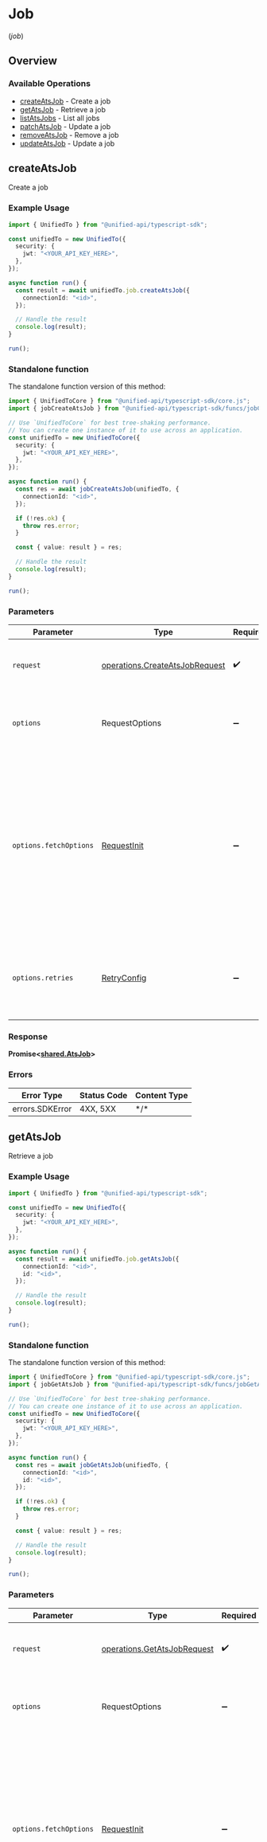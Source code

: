 # Job
(*job*)

## Overview

### Available Operations

* [createAtsJob](#createatsjob) - Create a job
* [getAtsJob](#getatsjob) - Retrieve a job
* [listAtsJobs](#listatsjobs) - List all jobs
* [patchAtsJob](#patchatsjob) - Update a job
* [removeAtsJob](#removeatsjob) - Remove a job
* [updateAtsJob](#updateatsjob) - Update a job

## createAtsJob

Create a job

### Example Usage

```typescript
import { UnifiedTo } from "@unified-api/typescript-sdk";

const unifiedTo = new UnifiedTo({
  security: {
    jwt: "<YOUR_API_KEY_HERE>",
  },
});

async function run() {
  const result = await unifiedTo.job.createAtsJob({
    connectionId: "<id>",
  });

  // Handle the result
  console.log(result);
}

run();
```

### Standalone function

The standalone function version of this method:

```typescript
import { UnifiedToCore } from "@unified-api/typescript-sdk/core.js";
import { jobCreateAtsJob } from "@unified-api/typescript-sdk/funcs/jobCreateAtsJob.js";

// Use `UnifiedToCore` for best tree-shaking performance.
// You can create one instance of it to use across an application.
const unifiedTo = new UnifiedToCore({
  security: {
    jwt: "<YOUR_API_KEY_HERE>",
  },
});

async function run() {
  const res = await jobCreateAtsJob(unifiedTo, {
    connectionId: "<id>",
  });

  if (!res.ok) {
    throw res.error;
  }

  const { value: result } = res;

  // Handle the result
  console.log(result);
}

run();
```

### Parameters

| Parameter                                                                                                                                                                      | Type                                                                                                                                                                           | Required                                                                                                                                                                       | Description                                                                                                                                                                    |
| ------------------------------------------------------------------------------------------------------------------------------------------------------------------------------ | ------------------------------------------------------------------------------------------------------------------------------------------------------------------------------ | ------------------------------------------------------------------------------------------------------------------------------------------------------------------------------ | ------------------------------------------------------------------------------------------------------------------------------------------------------------------------------ |
| `request`                                                                                                                                                                      | [operations.CreateAtsJobRequest](../../sdk/models/operations/createatsjobrequest.md)                                                                                           | :heavy_check_mark:                                                                                                                                                             | The request object to use for the request.                                                                                                                                     |
| `options`                                                                                                                                                                      | RequestOptions                                                                                                                                                                 | :heavy_minus_sign:                                                                                                                                                             | Used to set various options for making HTTP requests.                                                                                                                          |
| `options.fetchOptions`                                                                                                                                                         | [RequestInit](https://developer.mozilla.org/en-US/docs/Web/API/Request/Request#options)                                                                                        | :heavy_minus_sign:                                                                                                                                                             | Options that are passed to the underlying HTTP request. This can be used to inject extra headers for examples. All `Request` options, except `method` and `body`, are allowed. |
| `options.retries`                                                                                                                                                              | [RetryConfig](../../lib/utils/retryconfig.md)                                                                                                                                  | :heavy_minus_sign:                                                                                                                                                             | Enables retrying HTTP requests under certain failure conditions.                                                                                                               |

### Response

**Promise\<[shared.AtsJob](../../sdk/models/shared/atsjob.md)\>**

### Errors

| Error Type      | Status Code     | Content Type    |
| --------------- | --------------- | --------------- |
| errors.SDKError | 4XX, 5XX        | \*/\*           |

## getAtsJob

Retrieve a job

### Example Usage

```typescript
import { UnifiedTo } from "@unified-api/typescript-sdk";

const unifiedTo = new UnifiedTo({
  security: {
    jwt: "<YOUR_API_KEY_HERE>",
  },
});

async function run() {
  const result = await unifiedTo.job.getAtsJob({
    connectionId: "<id>",
    id: "<id>",
  });

  // Handle the result
  console.log(result);
}

run();
```

### Standalone function

The standalone function version of this method:

```typescript
import { UnifiedToCore } from "@unified-api/typescript-sdk/core.js";
import { jobGetAtsJob } from "@unified-api/typescript-sdk/funcs/jobGetAtsJob.js";

// Use `UnifiedToCore` for best tree-shaking performance.
// You can create one instance of it to use across an application.
const unifiedTo = new UnifiedToCore({
  security: {
    jwt: "<YOUR_API_KEY_HERE>",
  },
});

async function run() {
  const res = await jobGetAtsJob(unifiedTo, {
    connectionId: "<id>",
    id: "<id>",
  });

  if (!res.ok) {
    throw res.error;
  }

  const { value: result } = res;

  // Handle the result
  console.log(result);
}

run();
```

### Parameters

| Parameter                                                                                                                                                                      | Type                                                                                                                                                                           | Required                                                                                                                                                                       | Description                                                                                                                                                                    |
| ------------------------------------------------------------------------------------------------------------------------------------------------------------------------------ | ------------------------------------------------------------------------------------------------------------------------------------------------------------------------------ | ------------------------------------------------------------------------------------------------------------------------------------------------------------------------------ | ------------------------------------------------------------------------------------------------------------------------------------------------------------------------------ |
| `request`                                                                                                                                                                      | [operations.GetAtsJobRequest](../../sdk/models/operations/getatsjobrequest.md)                                                                                                 | :heavy_check_mark:                                                                                                                                                             | The request object to use for the request.                                                                                                                                     |
| `options`                                                                                                                                                                      | RequestOptions                                                                                                                                                                 | :heavy_minus_sign:                                                                                                                                                             | Used to set various options for making HTTP requests.                                                                                                                          |
| `options.fetchOptions`                                                                                                                                                         | [RequestInit](https://developer.mozilla.org/en-US/docs/Web/API/Request/Request#options)                                                                                        | :heavy_minus_sign:                                                                                                                                                             | Options that are passed to the underlying HTTP request. This can be used to inject extra headers for examples. All `Request` options, except `method` and `body`, are allowed. |
| `options.retries`                                                                                                                                                              | [RetryConfig](../../lib/utils/retryconfig.md)                                                                                                                                  | :heavy_minus_sign:                                                                                                                                                             | Enables retrying HTTP requests under certain failure conditions.                                                                                                               |

### Response

**Promise\<[shared.AtsJob](../../sdk/models/shared/atsjob.md)\>**

### Errors

| Error Type      | Status Code     | Content Type    |
| --------------- | --------------- | --------------- |
| errors.SDKError | 4XX, 5XX        | \*/\*           |

## listAtsJobs

List all jobs

### Example Usage

```typescript
import { UnifiedTo } from "@unified-api/typescript-sdk";

const unifiedTo = new UnifiedTo({
  security: {
    jwt: "<YOUR_API_KEY_HERE>",
  },
});

async function run() {
  const result = await unifiedTo.job.listAtsJobs({
    connectionId: "<id>",
  });

  // Handle the result
  console.log(result);
}

run();
```

### Standalone function

The standalone function version of this method:

```typescript
import { UnifiedToCore } from "@unified-api/typescript-sdk/core.js";
import { jobListAtsJobs } from "@unified-api/typescript-sdk/funcs/jobListAtsJobs.js";

// Use `UnifiedToCore` for best tree-shaking performance.
// You can create one instance of it to use across an application.
const unifiedTo = new UnifiedToCore({
  security: {
    jwt: "<YOUR_API_KEY_HERE>",
  },
});

async function run() {
  const res = await jobListAtsJobs(unifiedTo, {
    connectionId: "<id>",
  });

  if (!res.ok) {
    throw res.error;
  }

  const { value: result } = res;

  // Handle the result
  console.log(result);
}

run();
```

### Parameters

| Parameter                                                                                                                                                                      | Type                                                                                                                                                                           | Required                                                                                                                                                                       | Description                                                                                                                                                                    |
| ------------------------------------------------------------------------------------------------------------------------------------------------------------------------------ | ------------------------------------------------------------------------------------------------------------------------------------------------------------------------------ | ------------------------------------------------------------------------------------------------------------------------------------------------------------------------------ | ------------------------------------------------------------------------------------------------------------------------------------------------------------------------------ |
| `request`                                                                                                                                                                      | [operations.ListAtsJobsRequest](../../sdk/models/operations/listatsjobsrequest.md)                                                                                             | :heavy_check_mark:                                                                                                                                                             | The request object to use for the request.                                                                                                                                     |
| `options`                                                                                                                                                                      | RequestOptions                                                                                                                                                                 | :heavy_minus_sign:                                                                                                                                                             | Used to set various options for making HTTP requests.                                                                                                                          |
| `options.fetchOptions`                                                                                                                                                         | [RequestInit](https://developer.mozilla.org/en-US/docs/Web/API/Request/Request#options)                                                                                        | :heavy_minus_sign:                                                                                                                                                             | Options that are passed to the underlying HTTP request. This can be used to inject extra headers for examples. All `Request` options, except `method` and `body`, are allowed. |
| `options.retries`                                                                                                                                                              | [RetryConfig](../../lib/utils/retryconfig.md)                                                                                                                                  | :heavy_minus_sign:                                                                                                                                                             | Enables retrying HTTP requests under certain failure conditions.                                                                                                               |

### Response

**Promise\<[shared.AtsJob[]](../../models/.md)\>**

### Errors

| Error Type      | Status Code     | Content Type    |
| --------------- | --------------- | --------------- |
| errors.SDKError | 4XX, 5XX        | \*/\*           |

## patchAtsJob

Update a job

### Example Usage

```typescript
import { UnifiedTo } from "@unified-api/typescript-sdk";

const unifiedTo = new UnifiedTo({
  security: {
    jwt: "<YOUR_API_KEY_HERE>",
  },
});

async function run() {
  const result = await unifiedTo.job.patchAtsJob({
    connectionId: "<id>",
    id: "<id>",
  });

  // Handle the result
  console.log(result);
}

run();
```

### Standalone function

The standalone function version of this method:

```typescript
import { UnifiedToCore } from "@unified-api/typescript-sdk/core.js";
import { jobPatchAtsJob } from "@unified-api/typescript-sdk/funcs/jobPatchAtsJob.js";

// Use `UnifiedToCore` for best tree-shaking performance.
// You can create one instance of it to use across an application.
const unifiedTo = new UnifiedToCore({
  security: {
    jwt: "<YOUR_API_KEY_HERE>",
  },
});

async function run() {
  const res = await jobPatchAtsJob(unifiedTo, {
    connectionId: "<id>",
    id: "<id>",
  });

  if (!res.ok) {
    throw res.error;
  }

  const { value: result } = res;

  // Handle the result
  console.log(result);
}

run();
```

### Parameters

| Parameter                                                                                                                                                                      | Type                                                                                                                                                                           | Required                                                                                                                                                                       | Description                                                                                                                                                                    |
| ------------------------------------------------------------------------------------------------------------------------------------------------------------------------------ | ------------------------------------------------------------------------------------------------------------------------------------------------------------------------------ | ------------------------------------------------------------------------------------------------------------------------------------------------------------------------------ | ------------------------------------------------------------------------------------------------------------------------------------------------------------------------------ |
| `request`                                                                                                                                                                      | [operations.PatchAtsJobRequest](../../sdk/models/operations/patchatsjobrequest.md)                                                                                             | :heavy_check_mark:                                                                                                                                                             | The request object to use for the request.                                                                                                                                     |
| `options`                                                                                                                                                                      | RequestOptions                                                                                                                                                                 | :heavy_minus_sign:                                                                                                                                                             | Used to set various options for making HTTP requests.                                                                                                                          |
| `options.fetchOptions`                                                                                                                                                         | [RequestInit](https://developer.mozilla.org/en-US/docs/Web/API/Request/Request#options)                                                                                        | :heavy_minus_sign:                                                                                                                                                             | Options that are passed to the underlying HTTP request. This can be used to inject extra headers for examples. All `Request` options, except `method` and `body`, are allowed. |
| `options.retries`                                                                                                                                                              | [RetryConfig](../../lib/utils/retryconfig.md)                                                                                                                                  | :heavy_minus_sign:                                                                                                                                                             | Enables retrying HTTP requests under certain failure conditions.                                                                                                               |

### Response

**Promise\<[shared.AtsJob](../../sdk/models/shared/atsjob.md)\>**

### Errors

| Error Type      | Status Code     | Content Type    |
| --------------- | --------------- | --------------- |
| errors.SDKError | 4XX, 5XX        | \*/\*           |

## removeAtsJob

Remove a job

### Example Usage

```typescript
import { UnifiedTo } from "@unified-api/typescript-sdk";

const unifiedTo = new UnifiedTo({
  security: {
    jwt: "<YOUR_API_KEY_HERE>",
  },
});

async function run() {
  const result = await unifiedTo.job.removeAtsJob({
    connectionId: "<id>",
    id: "<id>",
  });

  // Handle the result
  console.log(result);
}

run();
```

### Standalone function

The standalone function version of this method:

```typescript
import { UnifiedToCore } from "@unified-api/typescript-sdk/core.js";
import { jobRemoveAtsJob } from "@unified-api/typescript-sdk/funcs/jobRemoveAtsJob.js";

// Use `UnifiedToCore` for best tree-shaking performance.
// You can create one instance of it to use across an application.
const unifiedTo = new UnifiedToCore({
  security: {
    jwt: "<YOUR_API_KEY_HERE>",
  },
});

async function run() {
  const res = await jobRemoveAtsJob(unifiedTo, {
    connectionId: "<id>",
    id: "<id>",
  });

  if (!res.ok) {
    throw res.error;
  }

  const { value: result } = res;

  // Handle the result
  console.log(result);
}

run();
```

### Parameters

| Parameter                                                                                                                                                                      | Type                                                                                                                                                                           | Required                                                                                                                                                                       | Description                                                                                                                                                                    |
| ------------------------------------------------------------------------------------------------------------------------------------------------------------------------------ | ------------------------------------------------------------------------------------------------------------------------------------------------------------------------------ | ------------------------------------------------------------------------------------------------------------------------------------------------------------------------------ | ------------------------------------------------------------------------------------------------------------------------------------------------------------------------------ |
| `request`                                                                                                                                                                      | [operations.RemoveAtsJobRequest](../../sdk/models/operations/removeatsjobrequest.md)                                                                                           | :heavy_check_mark:                                                                                                                                                             | The request object to use for the request.                                                                                                                                     |
| `options`                                                                                                                                                                      | RequestOptions                                                                                                                                                                 | :heavy_minus_sign:                                                                                                                                                             | Used to set various options for making HTTP requests.                                                                                                                          |
| `options.fetchOptions`                                                                                                                                                         | [RequestInit](https://developer.mozilla.org/en-US/docs/Web/API/Request/Request#options)                                                                                        | :heavy_minus_sign:                                                                                                                                                             | Options that are passed to the underlying HTTP request. This can be used to inject extra headers for examples. All `Request` options, except `method` and `body`, are allowed. |
| `options.retries`                                                                                                                                                              | [RetryConfig](../../lib/utils/retryconfig.md)                                                                                                                                  | :heavy_minus_sign:                                                                                                                                                             | Enables retrying HTTP requests under certain failure conditions.                                                                                                               |

### Response

**Promise\<[operations.RemoveAtsJobResponse](../../sdk/models/operations/removeatsjobresponse.md)\>**

### Errors

| Error Type      | Status Code     | Content Type    |
| --------------- | --------------- | --------------- |
| errors.SDKError | 4XX, 5XX        | \*/\*           |

## updateAtsJob

Update a job

### Example Usage

```typescript
import { UnifiedTo } from "@unified-api/typescript-sdk";

const unifiedTo = new UnifiedTo({
  security: {
    jwt: "<YOUR_API_KEY_HERE>",
  },
});

async function run() {
  const result = await unifiedTo.job.updateAtsJob({
    connectionId: "<id>",
    id: "<id>",
  });

  // Handle the result
  console.log(result);
}

run();
```

### Standalone function

The standalone function version of this method:

```typescript
import { UnifiedToCore } from "@unified-api/typescript-sdk/core.js";
import { jobUpdateAtsJob } from "@unified-api/typescript-sdk/funcs/jobUpdateAtsJob.js";

// Use `UnifiedToCore` for best tree-shaking performance.
// You can create one instance of it to use across an application.
const unifiedTo = new UnifiedToCore({
  security: {
    jwt: "<YOUR_API_KEY_HERE>",
  },
});

async function run() {
  const res = await jobUpdateAtsJob(unifiedTo, {
    connectionId: "<id>",
    id: "<id>",
  });

  if (!res.ok) {
    throw res.error;
  }

  const { value: result } = res;

  // Handle the result
  console.log(result);
}

run();
```

### Parameters

| Parameter                                                                                                                                                                      | Type                                                                                                                                                                           | Required                                                                                                                                                                       | Description                                                                                                                                                                    |
| ------------------------------------------------------------------------------------------------------------------------------------------------------------------------------ | ------------------------------------------------------------------------------------------------------------------------------------------------------------------------------ | ------------------------------------------------------------------------------------------------------------------------------------------------------------------------------ | ------------------------------------------------------------------------------------------------------------------------------------------------------------------------------ |
| `request`                                                                                                                                                                      | [operations.UpdateAtsJobRequest](../../sdk/models/operations/updateatsjobrequest.md)                                                                                           | :heavy_check_mark:                                                                                                                                                             | The request object to use for the request.                                                                                                                                     |
| `options`                                                                                                                                                                      | RequestOptions                                                                                                                                                                 | :heavy_minus_sign:                                                                                                                                                             | Used to set various options for making HTTP requests.                                                                                                                          |
| `options.fetchOptions`                                                                                                                                                         | [RequestInit](https://developer.mozilla.org/en-US/docs/Web/API/Request/Request#options)                                                                                        | :heavy_minus_sign:                                                                                                                                                             | Options that are passed to the underlying HTTP request. This can be used to inject extra headers for examples. All `Request` options, except `method` and `body`, are allowed. |
| `options.retries`                                                                                                                                                              | [RetryConfig](../../lib/utils/retryconfig.md)                                                                                                                                  | :heavy_minus_sign:                                                                                                                                                             | Enables retrying HTTP requests under certain failure conditions.                                                                                                               |

### Response

**Promise\<[shared.AtsJob](../../sdk/models/shared/atsjob.md)\>**

### Errors

| Error Type      | Status Code     | Content Type    |
| --------------- | --------------- | --------------- |
| errors.SDKError | 4XX, 5XX        | \*/\*           |